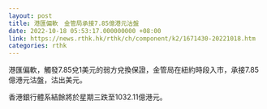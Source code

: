 ```yaml
---
layout: post
title: 港匯偏軟　金管局承接7.85億港元沽盤
date: 2022-10-18 05:53:17.000000000 +08:00
link: https://news.rthk.hk/rthk/ch/component/k2/1671430-20221018.htm
categories: rthk
---
```


港匯偏軟，觸發7.85兌1美元的弱方兌換保證，金管局在紐約時段入市，承接7.85億港元沽盤，沽出美元。

香港銀行體系結餘將於星期三跌至1032.11億港元。

